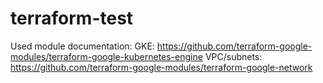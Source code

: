 # terraform-test

Used module documentation:
GKE: https://github.com/terraform-google-modules/terraform-google-kubernetes-engine
VPC/subnets: https://github.com/terraform-google-modules/terraform-google-network
